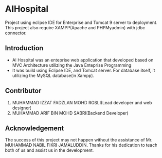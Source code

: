 # AIHospital
Project using eclipse IDE for Enterprise and Tomcat 9 server to deployment. This project also require XAMPP(Apache and PHPMyadmin) with jdbc connector.
## Introduction
- AI Hospital was an enteprise web application that developed based on MVC Architecture utilizing the Java Enteprise Programming
- It was build using Eclipse IDE, and Tomcat server. For database itself, it utilizing the MySQL database(in Xampp).
## Contributor
1. MUHAMMAD IZZAT FADZLAN MOHD ROSLI(Lead developer and web designer)
2. MUHAMMAD ARIF BIN MOHD SABRI(Backend Developer)
## Acknowledgement
The success of this project may not happen without the assistance of Mr. MUHAMMAD NABIL FIKRI JAMALUDDIN. Thanks for his dedication to teach both of us and assist us in the development.